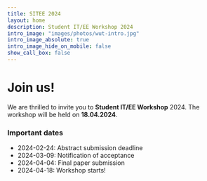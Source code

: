 ```yaml
---
title: SITEE 2024
layout: home
description: Student IT/EE Workshop 2024
intro_image: "images/photos/wut-intro.jpg"
intro_image_absolute: true
intro_image_hide_on_mobile: false
show_call_box: false
---
```


# Join us!

We are thrilled to invite you to **Student IT/EE Workshop** 2024. 
The workshop will be held on **18.04.2024**.

### Important dates

* 2024-02-24: Abstract submission deadline
* 2024-03-09: Notification of acceptance
* 2024-04-04: Final paper submission
* 2024-04-18: Workshop starts!
